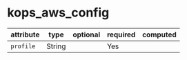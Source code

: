 # kops_aws_config

| attribute | type | optional | required | computed |
| --- | --- | --- | --- | --- |
| `profile` | String |  | Yes |  |
